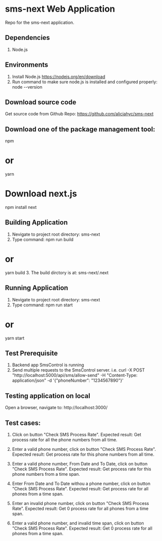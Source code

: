 # sms-next Web Application
Repo for the sms-next application.

## Dependencies
1. Node.js 

## Environments
1. Install Node.js https://nodejs.org/en/download
2. Run command to make sure node.js is installed and configured properly: node --version

## Download source code
Get source code from Github Repo: https://github.com/aliciahyc/sms-next

## Download one of the package management tool:
npm
# or
yarn

# Download next.js
npm install next

## Building Application
1. Nevigate to project root directory: sms-next
2. Type command: 
npm run build
# or
yarn build
3. The build dirctory is at: sms-next/.next

## Running Application
1. Nevigate to project root directory: sms-next
2. Type command: 
npm run start
# or
yarn start
 
## Test Prerequisite
1. Backend app SmsControl is running
2. Send multiple requests to the SmsControl server. 
i.e. curl -X POST "http://localhost:5000/api/sms/allow-send" -H "Content-Type: application/json" -d '{"phoneNumber": "1234567890"}'

## Testing application on local
Open a browser, navigate to: http://localhost:3000/

## Test cases:
1. Click on button "Check SMS Process Rate".
Expected result: Get process rate for all the phone numbers from all time.

2. Enter a valid phone number, click on button "Check SMS Process Rate".
Expected result: Get process rate for this phone numbers from all time.

3. Enter a valid phone number, From Date and To Date, click on button "Check SMS Process Rate".
Expected result: Get process rate for this phone numbers from a time span.

4. Enter From Date and To Date withou a phone number, click on button "Check SMS Process Rate".
Expected result: Get process rate for all phones from a time span.

5. Enter an invalid phone number, click on button "Check SMS Process Rate".
Expected result: Get 0 process rate for all phones from a time span.

5. Enter a valid phone number, and invalid time span, click on button "Check SMS Process Rate".
Expected result: Get 0 process rate for all phones from a time span.
